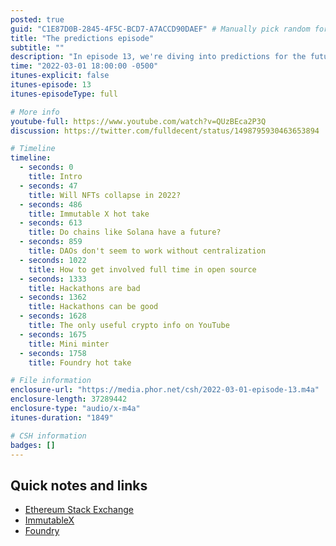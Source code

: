 ```yaml
---
posted: true
guid: "C1E87D0B-2845-4F5C-BCD7-A7ACCD90DAEF" # Manually pick random for each episode
title: "The predictions episode"
subtitle: ""
description: "In episode 13, we're diving into predictions for the future of crypto. Will NFTs crash in 2022? We explore the potential challenges facing this emerging market. We also review the Super Bowl LVI commercials and give our hot takes on projects like Immutable X, chains like Solana, and the future of DAOs. Plus, learn how to get involved full-time in open source, the pros and cons of hackathons, and the best YouTube channels for crypto info. Don't miss out on valuable insights and predictions for the future of crypto! Watch the video now and join the conversation."
time: "2022-03-01 18:00:00 -0500"
itunes-explicit: false
itunes-episode: 13
itunes-episodeType: full

# More info
youtube-full: https://www.youtube.com/watch?v=QUzBEca2P3Q
discussion: https://twitter.com/fulldecent/status/1498795930463653894

# Timeline
timeline:
  - seconds: 0
    title: Intro
  - seconds: 47
    title: Will NFTs collapse in 2022?
  - seconds: 486
    title: Immutable X hot take
  - seconds: 613
    title: Do chains like Solana have a future?
  - seconds: 859
    title: DAOs don't seem to work without centralization
  - seconds: 1022
    title: How to get involved full time in open source
  - seconds: 1333
    title: Hackathons are bad
  - seconds: 1362
    title: Hackathons can be good
  - seconds: 1628
    title: The only useful crypto info on YouTube
  - seconds: 1675
    title: Mini minter
  - seconds: 1758
    title: Foundry hot take

# File information
enclosure-url: "https://media.phor.net/csh/2022-03-01-episode-13.m4a"
enclosure-length: 37289442
enclosure-type: "audio/x-m4a"
itunes-duration: "1849"

# CSH information
badges: []
---
```


## Quick notes and links

- [Ethereum Stack Exchange](https://ethereum.stackexchange.com)
- [ImmutableX](https://www.immutable.com)
- [Foundry](https://github.com/foundry-rs/foundry)
